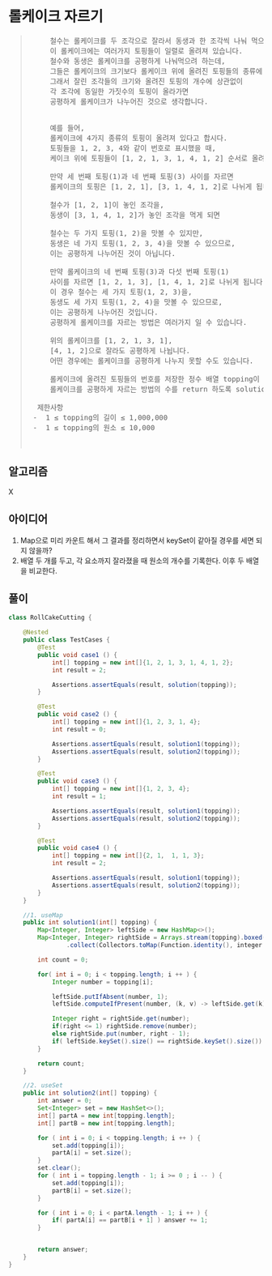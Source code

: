 # 롤케이크 자르기 

> 
>  <pre>
>      철수는 롤케이크를 두 조각으로 잘라서 동생과 한 조각씩 나눠 먹으려고 합니다.
>      이 롤케이크에는 여러가지 토핑들이 일렬로 올려져 있습니다.
>      철수와 동생은 롤케이크를 공평하게 나눠먹으려 하는데,
>      그들은 롤케이크의 크기보다 롤케이크 위에 올려진 토핑들의 종류에 더 관심이 많습니다.
>      그래서 잘린 조각들의 크기와 올려진 토핑의 개수에 상관없이
>      각 조각에 동일한 가짓수의 토핑이 올라가면
>      공평하게 롤케이크가 나누어진 것으로 생각합니다.
> 
> 
>      예를 들어,
>      롤케이크에 4가지 종류의 토핑이 올려져 있다고 합시다.
>      토핑들을 1, 2, 3, 4와 같이 번호로 표시했을 때,
>      케이크 위에 토핑들이 [1, 2, 1, 3, 1, 4, 1, 2] 순서로 올려져 있습니다.
> 
>      만약 세 번째 토핑(1)과 네 번째 토핑(3) 사이를 자르면
>      롤케이크의 토핑은 [1, 2, 1], [3, 1, 4, 1, 2]로 나뉘게 됩니다.
> 
>      철수가 [1, 2, 1]이 놓인 조각을,
>      동생이 [3, 1, 4, 1, 2]가 놓인 조각을 먹게 되면
> 
>      철수는 두 가지 토핑(1, 2)을 맛볼 수 있지만,
>      동생은 네 가지 토핑(1, 2, 3, 4)을 맛볼 수 있으므로,
>      이는 공평하게 나누어진 것이 아닙니다.
> 
>      만약 롤케이크의 네 번째 토핑(3)과 다섯 번째 토핑(1)
>      사이를 자르면 [1, 2, 1, 3], [1, 4, 1, 2]로 나뉘게 됩니다.
>      이 경우 철수는 세 가지 토핑(1, 2, 3)을,
>      동생도 세 가지 토핑(1, 2, 4)을 맛볼 수 있으므로,
>      이는 공평하게 나누어진 것입니다.
>      공평하게 롤케이크를 자르는 방법은 여러가지 일 수 있습니다.
> 
>      위의 롤케이크를 [1, 2, 1, 3, 1],
>      [4, 1, 2]으로 잘라도 공평하게 나뉩니다.
>      어떤 경우에는 롤케이크를 공평하게 나누지 못할 수도 있습니다.
> 
>      롤케이크에 올려진 토핑들의 번호를 저장한 정수 배열 topping이 매개변수로 주어질 때,
>      롤케이크를 공평하게 자르는 방법의 수를 return 하도록 solution 함수를 완성해주세요.
> 
>   제한사항
>  -  1 ≤ topping의 길이 ≤ 1,000,000
>  -  1 ≤ topping의 원소 ≤ 10,000
> 
>  </pre>

## 알고리즘 
X

## 아이디어
 
1. Map으로 미리 카운트 해서 그 결과를 정리하면서 keySet이 같아질 경우를 세면 되지 않을까?
2. 배열 두 개를 두고, 각 요소까지 잘라졌을 때 원소의 개수를 기록한다. 이후 두 배열을 비교한다. 

## 풀이 

```java
class RollCakeCutting {

    @Nested
    public class TestCases {
        @Test
        public void case1 () {
            int[] topping = new int[]{1, 2, 1, 3, 1, 4, 1, 2};
            int result = 2;

            Assertions.assertEquals(result, solution(topping));
        }

        @Test
        public void case2 () {
            int[] topping = new int[]{1, 2, 3, 1, 4};
            int result = 0;

            Assertions.assertEquals(result, solution1(topping));
            Assertions.assertEquals(result, solution2(topping));
        }

        @Test
        public void case3 () {
            int[] topping = new int[]{1, 2, 3, 4};
            int result = 1;

            Assertions.assertEquals(result, solution1(topping));
            Assertions.assertEquals(result, solution2(topping));
        }

        @Test
        public void case4 () {
            int[] topping = new int[]{2, 1,  1, 1, 3};
            int result = 2;

            Assertions.assertEquals(result, solution1(topping));
            Assertions.assertEquals(result, solution2(topping));
        }
    }

    //1. useMap
    public int solution1(int[] topping) {
        Map<Integer, Integer> leftSide = new HashMap<>();
        Map<Integer, Integer> rightSide = Arrays.stream(topping).boxed()
                .collect(Collectors.toMap(Function.identity(), integer -> 1, (integer, integer2) -> integer + integer2));

        int count = 0;

        for( int i = 0; i < topping.length; i ++ ) {
            Integer number = topping[i];

            leftSide.putIfAbsent(number, 1);
            leftSide.computeIfPresent(number, (k, v) -> leftSide.get(k) + 1);

            Integer right = rightSide.get(number);
            if(right <= 1) rightSide.remove(number);
            else rightSide.put(number, right - 1);
            if( leftSide.keySet().size() == rightSide.keySet().size()) count ++ ;
        }

        return count;
    }

    //2. useSet
    public int solution2(int[] topping) {
        int answer = 0;
        Set<Integer> set = new HashSet<>();
        int[] partA = new int[topping.length];
        int[] partB = new int[topping.length];

        for ( int i = 0; i < topping.length; i ++ ) {
            set.add(topping[i]);
            partA[i] = set.size();
        }
        set.clear();
        for ( int i = topping.length - 1; i >= 0 ; i -- ) {
            set.add(topping[i]);
            partB[i] = set.size();
        }

        for ( int i = 0; i < partA.length - 1; i ++ ) {
            if( partA[i] == partB[i + 1] ) answer += 1;
        }


        return answer;
    }
}
```